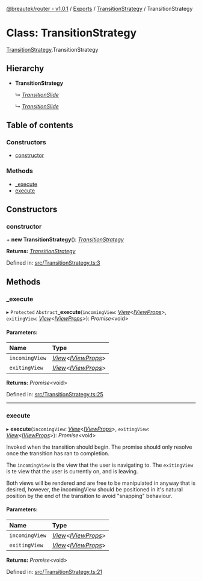 [@breautek/router - v1.0.1](../README.md) / [Exports](../modules.md) / [TransitionStrategy](../modules/transitionstrategy.md) / TransitionStrategy

# Class: TransitionStrategy

[TransitionStrategy](../modules/transitionstrategy.md).TransitionStrategy

## Hierarchy

* **TransitionStrategy**

  ↳ [*TransitionSlide*](transitionslide.transitionslide-1.md)

  ↳ [*TransitionSlide*](api.transitionslide.md)

## Table of contents

### Constructors

- [constructor](transitionstrategy.transitionstrategy-1.md#constructor)

### Methods

- [\_execute](transitionstrategy.transitionstrategy-1.md#_execute)
- [execute](transitionstrategy.transitionstrategy-1.md#execute)

## Constructors

### constructor

\+ **new TransitionStrategy**(): [*TransitionStrategy*](transitionstrategy.transitionstrategy-1.md)

**Returns:** [*TransitionStrategy*](transitionstrategy.transitionstrategy-1.md)

Defined in: [src/TransitionStrategy.ts:3](https://github.com/breautek/router/blob/06b4d2d/src/TransitionStrategy.ts#L3)

## Methods

### \_execute

▸ `Protected` `Abstract`**_execute**(`incomingView`: [*View*](view.view-1.md)<[*IViewProps*](../interfaces/view.iviewprops.md)\>, `exitingView`: [*View*](view.view-1.md)<[*IViewProps*](../interfaces/view.iviewprops.md)\>): *Promise*<void\>

#### Parameters:

Name | Type |
:------ | :------ |
`incomingView` | [*View*](view.view-1.md)<[*IViewProps*](../interfaces/view.iviewprops.md)\> |
`exitingView` | [*View*](view.view-1.md)<[*IViewProps*](../interfaces/view.iviewprops.md)\> |

**Returns:** *Promise*<void\>

Defined in: [src/TransitionStrategy.ts:25](https://github.com/breautek/router/blob/06b4d2d/src/TransitionStrategy.ts#L25)

___

### execute

▸ **execute**(`incomingView`: [*View*](view.view-1.md)<[*IViewProps*](../interfaces/view.iviewprops.md)\>, `exitingView`: [*View*](view.view-1.md)<[*IViewProps*](../interfaces/view.iviewprops.md)\>): *Promise*<void\>

Invoked when the transition should begin.
The promise should only resolve once the transition
has ran to completion.

The `incomingView` is the view that the user is navigating to.
The `exitingView` is te view that the user is currently on, and is leaving.

Both views will be rendered and are free to be manipulated in anyway that is desired,
however, the incomingView should be positioned in it's natural position by the end
of the transition to avoid "snapping" behaviour.

#### Parameters:

Name | Type |
:------ | :------ |
`incomingView` | [*View*](view.view-1.md)<[*IViewProps*](../interfaces/view.iviewprops.md)\> |
`exitingView` | [*View*](view.view-1.md)<[*IViewProps*](../interfaces/view.iviewprops.md)\> |

**Returns:** *Promise*<void\>

Defined in: [src/TransitionStrategy.ts:21](https://github.com/breautek/router/blob/06b4d2d/src/TransitionStrategy.ts#L21)
